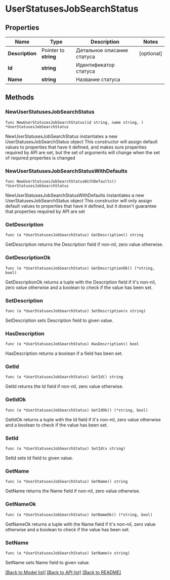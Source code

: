 # UserStatusesJobSearchStatus

## Properties

Name | Type | Description | Notes
------------ | ------------- | ------------- | -------------
**Description** | Pointer to **string** | Детальное описание статуса | [optional] 
**Id** | **string** | Идентификатор статуса | 
**Name** | **string** | Название статуса | 

## Methods

### NewUserStatusesJobSearchStatus

`func NewUserStatusesJobSearchStatus(id string, name string, ) *UserStatusesJobSearchStatus`

NewUserStatusesJobSearchStatus instantiates a new UserStatusesJobSearchStatus object
This constructor will assign default values to properties that have it defined,
and makes sure properties required by API are set, but the set of arguments
will change when the set of required properties is changed

### NewUserStatusesJobSearchStatusWithDefaults

`func NewUserStatusesJobSearchStatusWithDefaults() *UserStatusesJobSearchStatus`

NewUserStatusesJobSearchStatusWithDefaults instantiates a new UserStatusesJobSearchStatus object
This constructor will only assign default values to properties that have it defined,
but it doesn't guarantee that properties required by API are set

### GetDescription

`func (o *UserStatusesJobSearchStatus) GetDescription() string`

GetDescription returns the Description field if non-nil, zero value otherwise.

### GetDescriptionOk

`func (o *UserStatusesJobSearchStatus) GetDescriptionOk() (*string, bool)`

GetDescriptionOk returns a tuple with the Description field if it's non-nil, zero value otherwise
and a boolean to check if the value has been set.

### SetDescription

`func (o *UserStatusesJobSearchStatus) SetDescription(v string)`

SetDescription sets Description field to given value.

### HasDescription

`func (o *UserStatusesJobSearchStatus) HasDescription() bool`

HasDescription returns a boolean if a field has been set.

### GetId

`func (o *UserStatusesJobSearchStatus) GetId() string`

GetId returns the Id field if non-nil, zero value otherwise.

### GetIdOk

`func (o *UserStatusesJobSearchStatus) GetIdOk() (*string, bool)`

GetIdOk returns a tuple with the Id field if it's non-nil, zero value otherwise
and a boolean to check if the value has been set.

### SetId

`func (o *UserStatusesJobSearchStatus) SetId(v string)`

SetId sets Id field to given value.


### GetName

`func (o *UserStatusesJobSearchStatus) GetName() string`

GetName returns the Name field if non-nil, zero value otherwise.

### GetNameOk

`func (o *UserStatusesJobSearchStatus) GetNameOk() (*string, bool)`

GetNameOk returns a tuple with the Name field if it's non-nil, zero value otherwise
and a boolean to check if the value has been set.

### SetName

`func (o *UserStatusesJobSearchStatus) SetName(v string)`

SetName sets Name field to given value.



[[Back to Model list]](../README.md#documentation-for-models) [[Back to API list]](../README.md#documentation-for-api-endpoints) [[Back to README]](../README.md)


